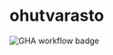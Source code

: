# ohutvarasto

![GHA workflow badge](https://github.com/TammiPekka/ohutvarasto/workflows/CI/badge.svg)
